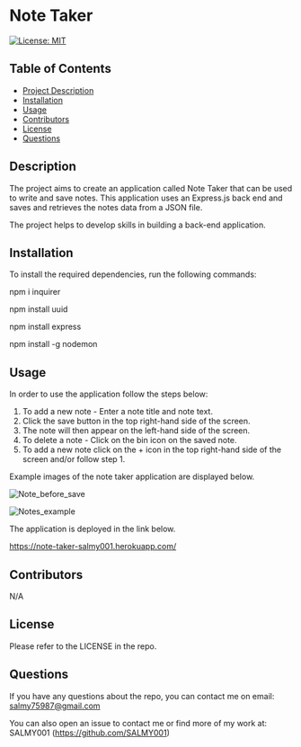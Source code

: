 # Note Taker

  [![License: MIT](https://img.shields.io/badge/License-MIT-yellow.svg)](https://opensource.org/licenses/MIT)

## Table of Contents
 - [Project Description](#Description)
 - [Installation](#Installation)
 - [Usage](#Usage)
 - [Contributors](#Contributors)
 - [License](#License)
 - [Questions](#Questions)

## Description

The project aims to create an application called Note Taker that can be used to write and save notes. This application uses an Express.js back end and saves and retrieves the notes data from a JSON file.

The project helps to develop skills in building a back-end application.

## Installation

To install the required dependencies, run the following commands:

npm i inquirer

npm install uuid

npm install express

npm install -g nodemon

## Usage

In order to use the application follow the steps below:

1. To add a new note - Enter a note title and note text.
2. Click the save button in the top right-hand side of the screen.
3. The note will then appear on the left-hand side of the screen.
4. To delete a note - Click on the bin icon on the saved note.
5. To add a new note click on the + icon in the top right-hand side of the screen and/or follow step 1.

Example images of the note taker application are displayed below.

![Note_before_save](https://user-images.githubusercontent.com/80605132/234720177-5a7ba105-dd1a-4157-bed6-234bc9751c3c.jpg)

![Notes_example](https://user-images.githubusercontent.com/80605132/234720210-f95b8665-ab0a-4cf5-9659-49830a4057a5.jpg)

The application is deployed in the link below.

https://note-taker-salmy001.herokuapp.com/

## Contributors

N/A

## License

Please refer to the LICENSE in the repo.

## Questions

If you have any questions about the repo, you can contact me on email: salmy75987@gmail.com

You can also open an issue to contact me or find more of my work at: SALMY001 (https://github.com/SALMY001)
